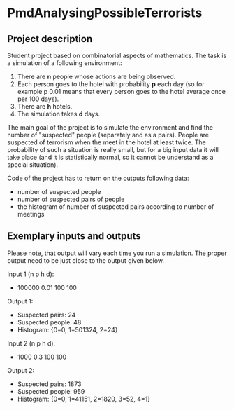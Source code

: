 # PmdAnalysingPossibleTerrorists
## Project description
Student project based on combinatorial aspects of mathematics. The task is a simulation of a following environment:

1. There are **n** people whose actions are being observed.
2. Each person goes to the hotel with probability **p** each day (so for example p 0.01 means that every person goes to the hotel average once per 100 days). 
3. There are **h** hotels.
4. The simulation takes **d** days.

The main goal of the project is to simulate the environment and find the number of "suspected" people (separately and as a pairs). People are suspected of terrorism when the meet in the hotel at least twice. The probability of such a situation is really small, but for a big input data it will take place (and it is statistically normal, so it cannot be understand as a special situation).

Code of the project has to return on the outputs following data:
- number of suspected people
- number of suspected pairs of people
- the histogram of number of suspected pairs according to number of meetings

## Exemplary inputs and outputs
Please note, that output will vary each time you run a simulation. The proper output need to be just close to the output given below.

Input 1 (n p h d):
- 100000 0.01 100 100

Output 1:
- Suspected pairs: 24
- Suspected people: 48
- Histogram: {0=0, 1=501324, 2=24}


Input 2 (n p h d):
- 1000 0.3 100 100

Output 2:
- Suspected pairs: 1873
- Suspected people: 959
- Histogram: {0=0, 1=41151, 2=1820, 3=52, 4=1}
